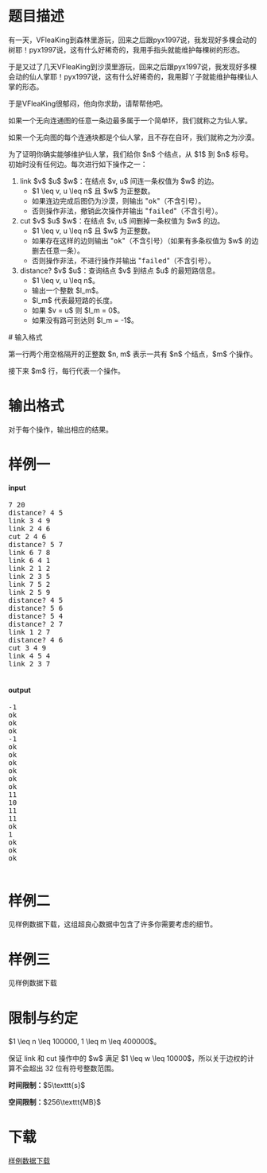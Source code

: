 # 题目描述

<p>有一天，VFleaKing到森林里游玩，回来之后跟pyx1997说，我发现好多棵会动的树耶！pyx1997说，这有什么好稀奇的，我用手指头就能维护每棵树的形态。</p>
<p>于是又过了几天VFleaKing到沙漠里游玩，回来之后跟pyx1997说，我发现好多棵会动的仙人掌耶！pyx1997说，这有什么好稀奇的，我用脚丫子就能维护每棵仙人掌的形态。</p>
<p>于是VFleaKing很郁闷，他向你求助，请帮帮他吧。</p>
<p>如果一个无向连通图的任意一条边最多属于一个简单环，我们就称之为仙人掌。</p>
<p>如果一个无向图的每个连通块都是个仙人掌，且不存在自环，我们就称之为沙漠。</p>
<p>为了证明你确实能够维护仙人掌，我们给你 $n$ 个结点，从 $1$ 到 $n$ 标号。初始时没有任何边。每次进行如下操作之一：</p>
<ol><li>link $v$ $u$ $w$：在结点 $v, u$ 间连一条权值为 $w$ 的边。<ul><li>$1 \leq v, u \leq n$ 且 $w$ 为正整数。</li>
<li>如果连边完成后图仍为沙漠，则输出 &#34;<samp>ok</samp>&#34;（不含引号）。</li>
<li>否则操作非法，撤销此次操作并输出 &#34;<samp>failed</samp>&#34;（不含引号）。</li>
</ul></li>
<li>cut $v$ $u$ $w$：在结点 $v, u$ 间删掉一条权值为 $w$ 的边。<ul><li>$1 \leq v, u \leq n$ 且 $w$ 为正整数。</li>
<li>如果存在这样的边则输出 &#34;<samp>ok</samp>&#34;（不含引号）（如果有多条权值为 $w$ 的边删去任意一条）。</li>
<li>否则操作非法，不进行操作并输出 &#34;<samp>failed</samp>&#34;（不含引号）。</li>
</ul></li>
<li>distance? $v$ $u$：查询结点 $v$ 到结点 $u$ 的最短路信息。<ul><li>$1 \leq v, u \leq n$。</li>
<li>输出一个整数 $l_m$。</li>
<li>$l_m$ 代表最短路的长度。</li>
<li>如果 $v = u$ 则 $l_m = 0$。</li>
<li>如果没有路可到达则 $l_m = -1$。</li>
</ul></li>
</ol>
# 输入格式


<p>第一行两个用空格隔开的正整数 $n, m$ 表示一共有 $n$ 个结点，$m$ 个操作。</p>
<p>接下来 $m$ 行，每行代表一个操作。</p>

# 输出格式


<p>对于每个操作，输出相应的结果。</p>

# 样例一


<h4>input</h4>
<pre>7 20
distance? 4 5
link 3 4 9
link 2 4 6
cut 2 4 6
distance? 5 7
link 6 7 8
link 6 4 1
link 2 1 2
link 2 3 5
link 7 5 2
link 2 5 9
distance? 4 5
distance? 5 6
distance? 5 4
distance? 2 7
link 1 2 7
distance? 4 6
cut 3 4 9
link 4 5 4
link 2 3 7

</pre>

<h4>output</h4>
<pre>-1
ok
ok
ok
-1
ok
ok
ok
ok
ok
ok
11
10
11
11
ok
1
ok
ok
ok

</pre>


# 样例二


<p>见样例数据下载，这组超良心数据中包含了许多你需要考虑的细节。</p>

# 样例三


<p>见样例数据下载</p>

# 限制与约定


<p>$1 \leq n \leq 100000, 1 \leq m \leq 400000$。</p>
<p>保证 link 和 cut 操作中的 $w$ 满足 $1 \leq w \leq 10000$，所以关于边权的计算不会超出 32 位有符号整数范围。</p>
<p><strong>时间限制：</strong>$5\texttt{s}$</p>
<p><strong>空间限制：</strong>$256\texttt{MB}$</p>

# 下载


<p><a href="/download.php?type=problem&amp;id=63">样例数据下载</a></p>
